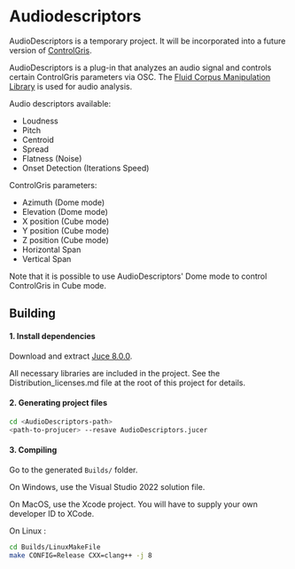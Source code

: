 # Audiodescriptors
AudioDescriptors is a temporary project. It will be incorporated into a future version of [ControlGris](https://github.com/GRIS-UdeM/ControlGris).

AudioDescriptors is a plug-in that analyzes an audio signal and controls certain ControlGris parameters via OSC. The [Fluid Corpus Manipulation Library](https://github.com/flucoma/flucoma-core) is used for audio analysis.

Audio descriptors available:
- Loudness
- Pitch
- Centroid
- Spread
- Flatness (Noise)
- Onset Detection (Iterations Speed)

ControlGris parameters:
- Azimuth (Dome mode)
- Elevation (Dome mode)
- X position (Cube mode)
- Y position (Cube mode)
- Z position (Cube mode)
- Horizontal Span
- Vertical Span

Note that it is possible to use AudioDescriptors' Dome mode to control ControlGris in Cube mode.

## Building
#### 1. Install dependencies

Download and extract [Juce 8.0.0](https://github.com/juce-framework/JUCE/releases/tag/8.0.0).

All necessary libraries are included in the project. See the Distribution_licenses.md file at the root of this project for details.

#### 2. Generating project files

```bash
cd <AudioDescriptors-path>
<path-to-projucer> --resave AudioDescriptors.jucer
```

#### 3. Compiling

Go to the generated `Builds/` folder.

On Windows, use the Visual Studio 2022 solution file.

On MacOS, use the Xcode project. You will have to supply your own developer ID to XCode.

On Linux :

```bash
cd Builds/LinuxMakeFile
make CONFIG=Release CXX=clang++ -j 8
```
